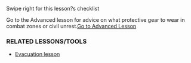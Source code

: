 [Title]: # (¿Y ahora qué?)
[Difficulty]: # (Principiante)
[Order]: # (0)

Swipe right for this lesson?s checklist

Go to the Advanced lesson for advice on what protective gear to wear in combat zones or civil unrest.[Go to Advanced Lesson](umbrella://lesson/protective/1)

### RELATED LESSONS/TOOLS

*   [Evacuation lesson](umbrella://lesson/evacuation)